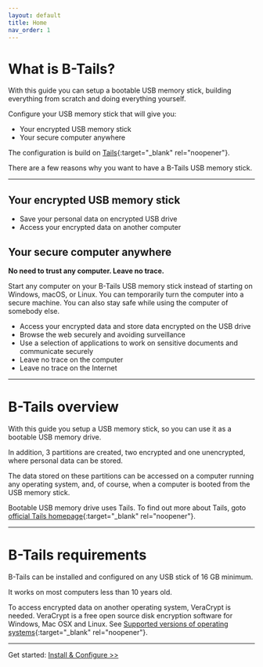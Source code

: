 ```yaml
---
layout: default
title: Home
nav_order: 1
---
```


# What is B-Tails?

With this guide you can setup a bootable USB memory stick, building everything from scratch and doing everything yourself.

Configure your USB memory stick that will give you:
* Your encrypted USB memory stick
* Your secure computer anywhere

The configuration is build on [Tails](https://tails.boum.org){:target="_blank" rel="noopener"}.

There are a few reasons why you want to have a B-Tails USB memory stick.

---

## Your encrypted USB memory stick
* Save your personal data on encrypted USB drive
* Access your encrypted data on another computer


## Your secure computer anywhere

**No need to trust any computer. Leave no trace.**

Start any computer on your B-Tails USB memory stick instead of starting on Windows, macOS, or Linux.
You can temporarily turn the computer into a secure machine. You can also stay safe while using the computer of somebody else.

* Access your encrypted data and store data encrypted on the USB drive
* Browse the web securely and avoiding surveillance
* Use a selection of applications to work on sensitive documents and communicate securely
* Leave no trace on the computer
* Leave no trace on the Internet

---
# B-Tails overview

With this guide you setup a USB memory stick, so you can use it as a bootable USB memory drive.

In addition, 3 partitions are created, two encrypted and one unencrypted, where personal data can be stored.

The data stored on these partitions can be accessed on a computer running any operating system, and, of course, when a computer is booted from the USB memory stick.

Bootable USB memory drive uses Tails. To find out more about Tails, goto [official Tails homepage](https://tails.boum.org){:target="_blank" rel="noopener"}. 

---
# B-Tails requirements

B-Tails can be installed and configured on any USB stick of 16 GB minimum.

It works on most computers less than 10 years old.

To access encrypted data on another operating system, VeraCrypt is needed. VeraCrypt is a free open source disk encryption software for Windows, Mac OSX and Linux.
See [Supported versions of operating systems](https://veracrypt.fr/en/Downloads.html){:target="_blank" rel="noopener"}.

---

Get started: [Install & Configure >>](guide/install.html) 
